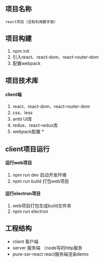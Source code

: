 ## 项目名称
    react项目（没有利用脚手架）

## 项目构建
1. npm init
2. 引入react、react-dom、react-router-dom
3. 配置webpack

## 项目技术库
#### client端
1. react、react-dom、react-router-dom
2. css、less
3. antd UI库
4. redux、react-redux库
4. webpack配置
    * 

## client项目运行

#### 运行web项目
 1. npm run dev 启动开发环境
 2. npm run build 打包web项目
#### 运行electron项目
 1. web项目打包生成build文件夹
 2. npm run electron

## 工程结构
* client 客户端
* server 服务端 （node写的http服务
* pure-ssr-react react服务端渲染demo

